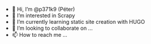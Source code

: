 - 👋 Hi, I’m @p371k9 (Péter)
- 👀 I’m interested in Scrapy 
- 🌱 I’m currently learning static site creation with HUGO
- 💞️ I’m looking to collaborate on ...
- 📫 How to reach me ...

<!---
p371k9/p371k9 is a ✨ special ✨ repository because its `README.md` (this file) appears on your GitHub profile.
You can click the Preview link to take a look at your changes.
--->
